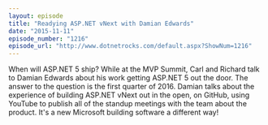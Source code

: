 ```yaml
---
layout: episode
title: "Readying ASP.NET vNext with Damian Edwards"
date: "2015-11-11"
episode_number: "1216"
episode_url: "http://www.dotnetrocks.com/default.aspx?ShowNum=1216"
---
```


When will ASP.NET 5 ship? While at the MVP Summit, Carl and Richard talk to Damian Edwards about his work getting ASP.NET 5 out the door. The answer to the question is the first quarter of 2016. Damian talks about the experience of building ASP.NET vNext out in the open, on GitHub, using YouTube to publish all of the standup meetings with the team about the product. It's a new Microsoft building software a different way!
